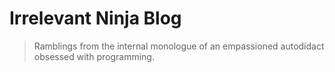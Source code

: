 # Irrelevant Ninja Blog

> Ramblings from the internal monologue of an empassioned autodidact obsessed with programming.